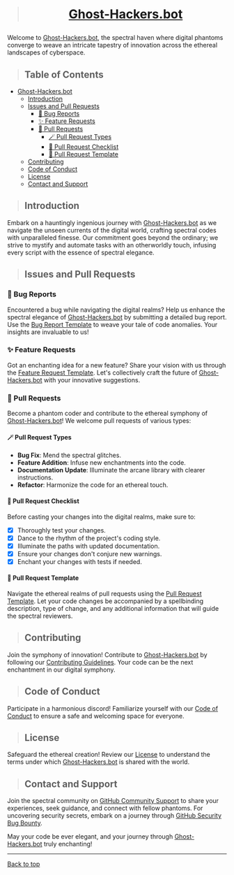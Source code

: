 > # <p align="center">[Ghost-Hackers.bot](https://github.com/Ghost-Hackers/Ghost-Hackers.bot)</p>

Welcome to [Ghost-Hackers.bot](https://github.com/Ghost-Hackers/Ghost-Hackers.bot), the spectral haven where digital phantoms converge to weave an intricate tapestry of innovation across the ethereal landscapes of cyberspace.

> ## Table of Contents

- [Ghost-Hackers.bot](#ghost-hackersbot)
  - [Introduction](#introduction)
  - [Issues and Pull Requests](#issues-and-pull-requests)
    - [🐞 Bug Reports](#-bug-reports)
    - [✨ Feature Requests](#-feature-requests)
    - [🚀 Pull Requests](#-pull-requests)
      - [🪄 Pull Request Types](#-pull-request-types)
      - [📜 Pull Request Checklist](#-pull-request-checklist)
      - [🔗 Pull Request Template](#-pull-request-template)
  - [Contributing](#contributing)
  - [Code of Conduct](#code-of-conduct)
  - [License](#license)
  - [Contact and Support](#contact-and-support)

> ## Introduction

Embark on a hauntingly ingenious journey with [Ghost-Hackers.bot](https://github.com/Ghost-Hackers/Ghost-Hackers.bot) as we navigate the unseen currents of the digital world, crafting spectral codes with unparalleled finesse. Our commitment goes beyond the ordinary; we strive to mystify and automate tasks with an otherworldly touch, infusing every script with the essence of spectral elegance.

> ## Issues and Pull Requests

### 🐞 Bug Reports

Encountered a bug while navigating the digital realms? Help us enhance the spectral elegance of [Ghost-Hackers.bot](https://github.com/Ghost-Hackers/Ghost-Hackers.bot) by submitting a detailed bug report. Use the [Bug Report Template](.github/ISSUE_TEMPLATE/bug_report.yml) to weave your tale of code anomalies. Your insights are invaluable to us!

### ✨ Feature Requests

Got an enchanting idea for a new feature? Share your vision with us through the [Feature Request Template](.github/ISSUE_TEMPLATE/feature_request.yml). Let's collectively craft the future of [Ghost-Hackers.bot](https://github.com/Ghost-Hackers/Ghost-Hackers.bot) with your innovative suggestions.

### 🚀 Pull Requests

Become a phantom coder and contribute to the ethereal symphony of [Ghost-Hackers.bot](https://github.com/Ghost-Hackers/Ghost-Hackers.bot)! We welcome pull requests of various types:

#### 🪄 Pull Request Types

- **Bug Fix**: Mend the spectral glitches.
- **Feature Addition**: Infuse new enchantments into the code.
- **Documentation Update**: Illuminate the arcane library with clearer instructions.
- **Refactor**: Harmonize the code for an ethereal touch.

#### 📜 Pull Request Checklist

Before casting your changes into the digital realms, make sure to:

- [x] Thoroughly test your changes.
- [x] Dance to the rhythm of the project's coding style.
- [x] Illuminate the paths with updated documentation.
- [x] Ensure your changes don't conjure new warnings.
- [x] Enchant your changes with tests if needed.

#### 🔗 Pull Request Template

Navigate the ethereal realms of pull requests using the [Pull Request Template](.github/PULL_REQUEST_TEMPLATE/pull_request.yml). Let your code changes be accompanied by a spellbinding description, type of change, and any additional information that will guide the spectral reviewers.

> ## Contributing

Join the symphony of innovation! Contribute to [Ghost-Hackers.bot](https://github.com/Ghost-Hackers/Ghost-Hackers.bot) by following our [Contributing Guidelines](..\CONTRIBUTING.md). Your code can be the next enchantment in our digital symphony.

> ## Code of Conduct

Participate in a harmonious discord! Familiarize yourself with our [Code of Conduct](..\CODE_OF_CONDUCT.md) to ensure a safe and welcoming space for everyone.

> ## License

Safeguard the ethereal creation! Review our [License](..\LICENSE) to understand the terms under which [Ghost-Hackers.bot](https://github.com/Ghost-Hackers/Ghost-Hackers.bot) is shared with the world.

> ## Contact and Support

Join the spectral community on [GitHub Community Support](https://discord.gg/psUyXF5hqq) to share your experiences, seek guidance, and connect with fellow phantoms. For uncovering security secrets, embark on a journey through [GitHub Security Bug Bounty](https://bounty.github.com/).

May your code be ever elegant, and your journey through [Ghost-Hackers.bot](https://github.com/Ghost-Hackers/Ghost-Hackers.bot) truly enchanting!

---
[Back to top](#ghost-hackersbot)